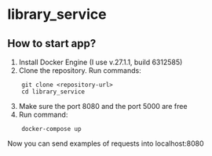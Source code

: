 # library_service

<h2>How to start app?</h2>

1. Install Docker Engine (I use v.27.1.1, build 6312585)
2. Clone the repository. Run commands:
```
    git clone <repository-url>
    cd library_service
```
3. Make sure the port 8080 and the port 5000 are free
4. Run command:
```
    docker-compose up 
```

Now you can send examples of requests into localhost:8080